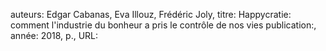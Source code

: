 auteurs: Edgar Cabanas, Eva Illouz, Frédéric Joly, 
titre: Happycratie: comment l'industrie du bonheur a pris le contrôle de nos vies
publication:, 
année: 2018, 
p.,
URL: 

